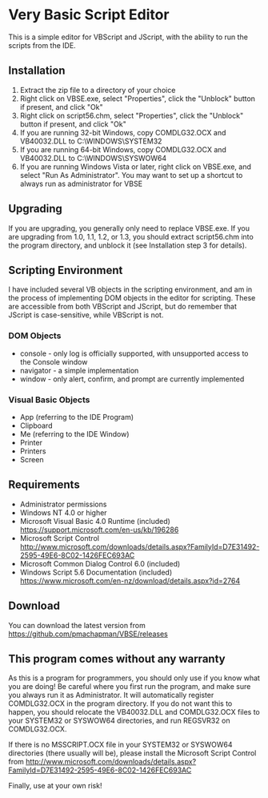 # Very Basic Script Editor

This is a simple editor for VBScript and JScript, with the ability to run the scripts from the IDE.

## Installation

 1. Extract the zip file to a directory of your choice
 2. Right click on VBSE.exe, select "Properties", click the "Unblock" button if present, and click "Ok"
 3. Right click on script56.chm, select "Properties", click the "Unblock" button if present, and click "Ok"
 4. If you are running 32-bit Windows, copy COMDLG32.OCX and VB40032.DLL to C:\WINDOWS\SYSTEM32
 5. If you are running 64-bit Windows, copy COMDLG32.OCX and VB40032.DLL to C:\WINDOWS\SYSWOW64
 6. If you are running Windows Vista or later, right click on VBSE.exe, and select "Run As Administrator". You may want to set up a shortcut to always run as administrator for VBSE

## Upgrading

If you are upgrading, you generally only need to replace VBSE.exe. If you are upgrading from 1.0, 1.1, 1.2, or 1.3, you should extract script56.chm into the program directory, and unblock it (see Installation step 3 for details).

## Scripting Environment

I have included several VB objects in the scripting environment, and am in the process of implementing DOM objects in the editor for scripting. These are accessible from both VBScript and JScript, but do remember that JScript is case-sensitive, while VBScript is not.

### DOM Objects

 * console - only log is officially supported, with unsupported access to the Console window
 * navigator - a simple implementation
 * window - only alert, confirm, and prompt are currently implemented

### Visual Basic Objects

 * App (referring to the IDE Program)
 * Clipboard
 * Me (referring to the IDE Window)
 * Printer
 * Printers
 * Screen

## Requirements

 * Administrator permissions
 * Windows NT 4.0 or higher
 * Microsoft Visual Basic 4.0 Runtime (included) https://support.microsoft.com/en-us/kb/196286
 * Microsoft Script Control http://www.microsoft.com/downloads/details.aspx?FamilyId=D7E31492-2595-49E6-8C02-1426FEC693AC
 * Microsoft Common Dialog Control 6.0 (included)
 * Windows Script 5.6 Documentation (included) https://www.microsoft.com/en-nz/download/details.aspx?id=2764

## Download

You can download the latest version from https://github.com/pmachapman/VBSE/releases

## This program comes without any warranty

As this is a program for programmers, you should only use if you know what you are doing! Be careful where you first run the program, and make sure you always run it as Administrator. It will automatically register COMDLG32.OCX in the program directory. If you do not want this to happen, you should relocate the VB40032.DLL and COMDLG32.OCX files to your SYSTEM32 or SYSWOW64 directories, and run REGSVR32 on COMDLG32.OCX.

If there is no MSSCRIPT.OCX file in your SYSTEM32 or SYSWOW64 directories (there usually will be), please install the Microsoft Script Control from http://www.microsoft.com/downloads/details.aspx?FamilyId=D7E31492-2595-49E6-8C02-1426FEC693AC

Finally, use at your own risk!
